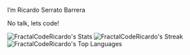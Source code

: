 I’m Ricardo Serrato Barrera

No talk, lets code!

![FractalCodeRicardo's Stats](https://github-readme-stats.vercel.app/api?username=FractalCodeRicardo&theme=tokyonight&show_icons=true&hide_border=true&count_private=true)
![FractalCodeRicardo's Streak](https://github-readme-streak-stats.herokuapp.com/?user=FractalCodeRicardo&theme=tokyonight&hide_border=true)
![FractalCodeRicardo's Top Languages](https://github-readme-stats.vercel.app/api/top-langs/?username=FractalCodeRicardo&theme=tokyonight&show_icons=true&hide_border=true&layout=compact)
